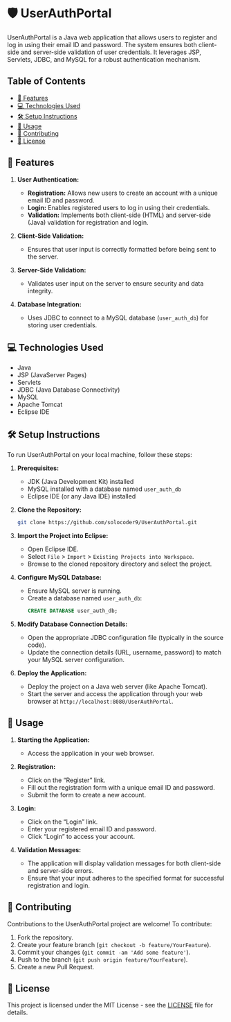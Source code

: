 # 🛡️ UserAuthPortal

UserAuthPortal is a Java web application that allows users to register and log in using their email ID and password. The system ensures both client-side and server-side validation of user credentials. It leverages JSP, Servlets, JDBC, and MySQL for a robust authentication mechanism.

## Table of Contents

- [🌟 Features](#features)
- [💻 Technologies Used](#technologies-used)
- [🛠️ Setup Instructions](#setup-instructions)
- [🚀 Usage](#usage)
- [🤝 Contributing](#contributing)
- [📝 License](#license)

## 🌟 Features 

1. **User Authentication:**
   - **Registration:** Allows new users to create an account with a unique email ID and password.
   - **Login:** Enables registered users to log in using their credentials.
   - **Validation:** Implements both client-side (HTML) and server-side (Java) validation for registration and login.

2. **Client-Side Validation:**
   - Ensures that user input is correctly formatted before being sent to the server.

3. **Server-Side Validation:**
   - Validates user input on the server to ensure security and data integrity.

4. **Database Integration:**
   - Uses JDBC to connect to a MySQL database (`user_auth_db`) for storing user credentials.

## 💻 Technologies Used  

- Java
- JSP (JavaServer Pages)
- Servlets
- JDBC (Java Database Connectivity)
- MySQL
- Apache Tomcat
- Eclipse IDE

## 🛠️ Setup Instructions  

To run UserAuthPortal on your local machine, follow these steps:

1. **Prerequisites:**
   - JDK (Java Development Kit) installed
   - MySQL installed with a database named `user_auth_db`
   - Eclipse IDE (or any Java IDE) installed

2. **Clone the Repository:**
   ```bash
   git clone https://github.com/solocoder9/UserAuthPortal.git
   ```

3. **Import the Project into Eclipse:**
   - Open Eclipse IDE.
   - Select `File` > `Import` > `Existing Projects into Workspace`.
   - Browse to the cloned repository directory and select the project.

4. **Configure MySQL Database:**
   - Ensure MySQL server is running.
   - Create a database named `user_auth_db`:
     ```sql
     CREATE DATABASE user_auth_db;
     ```

5. **Modify Database Connection Details:**
   - Open the appropriate JDBC configuration file (typically in the source code).
   - Update the connection details (URL, username, password) to match your MySQL server configuration.

6. **Deploy the Application:**
   - Deploy the project on a Java web server (like Apache Tomcat).
   - Start the server and access the application through your web browser at `http://localhost:8080/UserAuthPortal`.

## 🚀 Usage  

1. **Starting the Application:**
   - Access the application in your web browser.

2. **Registration:**
   - Click on the “Register” link.
   - Fill out the registration form with a unique email ID and password.
   - Submit the form to create a new account.

3. **Login:**
   - Click on the “Login” link.
   - Enter your registered email ID and password.
   - Click “Login” to access your account.

4. **Validation Messages:**
   - The application will display validation messages for both client-side and server-side errors.
   - Ensure that your input adheres to the specified format for successful registration and login.

## 🤝 Contributing  

Contributions to the UserAuthPortal project are welcome! To contribute:

1. Fork the repository.
2. Create your feature branch (`git checkout -b feature/YourFeature`).
3. Commit your changes (`git commit -am 'Add some feature'`).
4. Push to the branch (`git push origin feature/YourFeature`).
5. Create a new Pull Request.

## 📝 License  

This project is licensed under the MIT License - see the [LICENSE](LICENSE) file for details.

